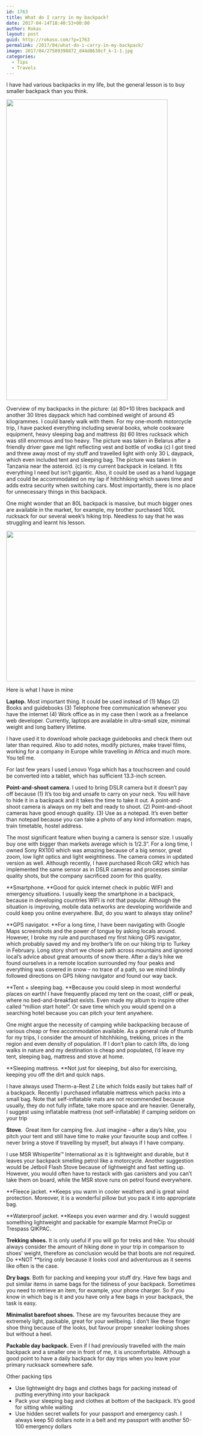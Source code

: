 ```yaml
---
id: 1763
title: What do I carry in my backpack?
date: 2017-04-14T18:40:53+00:00
author: Rokas
layout: post
guid: http://rokaso.com/?p=1763
permalink: /2017/04/what-do-i-carry-in-my-backpack/
image: 2017/04/27589398872_d44d8630cf_k-1-1.jpg
categories:
  - Tips
  - Travels
---
```


I have had various backpacks in my life, but the general lesson is to buy smaller backpack than you think.

[<img class="alignnone wp-image-1764 size-large" src="https://images.rokaso.com/2017/04/backpack-429x800.jpg" alt="" width="429" height="800"  sizes="(max-width: 429px) 100vw, 429px" />](https://images.rokaso.com/2017/04/backpack.jpg)

Overview of my backpacks in the picture: (a) 80+10 litres backpack and another 30 litres daypack which had combined weight of around 45 kilogrammes. I could barely walk with them. For my one-month motorcycle trip, I have packed everything including several books, whole cookware equipment, heavy sleeping bag and mattress (b) 60 litres rucksack which was still enormous and too heavy. The picture was taken in Belarus after a friendly driver gave me light reflecting vest and bottle of vodka (c) I got tired and threw away most of my stuff and travelled light with only 30 L daypack, which even included tent and sleeping bag. The picture was taken in Tanzania near the asteroid. (c) is my current backpack in Iceland. It fits everything I need but isn&#8217;t gigantic. Also, it could be used as a hand luggage and could be accommodated on my lap if hitchhiking which saves time and adds extra security when switching cars. Most importantly, there is no place for unnecessary things in this backpack.

One might wonder that an 80L backpack is massive, but much bigger ones are available in the market, for example, my brother purchased 100L rucksack for our several week&#8217;s hiking trip. Needless to say that he was struggling and learnt his lesson.

[<img class="alignnone size-medium wp-image-1765" src="https://images.rokaso.com/2017/04/16385505132_a1719905e1_o-Copy-600x400.jpg" alt="" width="600" height="400"  sizes="(max-width: 600px) 100vw, 600px" />](https://images.rokaso.com/2017/04/16385505132_a1719905e1_o-Copy.jpg)

Here is what I have in mine

**Laptop.** Most important thing. It could be used instead of (1) Maps (2) Books and guidebooks (3) Telephone free communication whenever you have the internet (4) Work office as in my case then I work as a freelance web developer. Currently, laptops are available in ultra-small size, minimal weight and long battery lifetime.

I have used it to download whole package guidebooks and check them out later than required. Also to add notes, modify pictures, make travel films, working for a company in Europe while travelling in Africa and much more. You tell me.

For last few years I used Lenovo Yoga which has a touchscreen and could be converted into a tablet, which has sufficient 13.3-inch screen.

**Point-and-shoot camera**. I used to bring DSLR camera but it doesn&#8217;t pay off because (1) It&#8217;s too big and unsafe to carry on your neck. You will have to hide it in a backpack and it takes the time to take it out. A point-and-shoot camera is always on my belt and ready to shoot. (2) Point-and-shoot cameras have good enough quality. (3) Use as a notepad. It&#8217;s even better than notepad because you can take a photo of any kind information: maps, train timetable, hostel address.

The most significant feature when buying a camera is sensor size. I usually buy one with bigger than markets average which is 1/2.3”. For a long time, I owned Sony RX100 which was amazing because of a big sensor, great zoom, low light optics and light weightiness. The camera comes in updated version as well. Although recently, I have purchased Ricoh GR2 which has implemented the same sensor as in DSLR cameras and processes similar quality shots, but the company sacrificed zoom for this quality.

**Smartphone. **Good for quick internet check in public WIFI and emergency situations. I usually keep the smartphone in a backpack, because in developing countries WIFI is not that popular. Although the situation is improving, mobile data networks are developing worldwide and could keep you online everywhere. But, do you want to always stay online?

**GPS navigator. **For a long time, I have been navigating with Google Maps screenshots and the power of tongue by asking locals around. However, I broke my rule and purchased my first hiking GPS navigator, which probably saved my and my brother&#8217;s life on our hiking trip to Turkey in February. Long story short we chose path across mountains and ignored local’s advice about great amounts of snow there. After a day’s hike we found ourselves in a remote location surrounded my four peaks and everything was covered in snow – no trace of a path, so we mind blindly followed directions on GPS hiking navigator and found our way back.

**Tent + sleeping bag. **Because you could sleep in most wonderful places on earth! I have frequently placed my tent on the coast, cliff or peak, where no bed-and-breakfast exists. Even made my album to inspire other called “million start hotel”. Or save time which you would spend on a searching hotel because you can pitch your tent anywhere.

One might argue the necessity of camping while backpacking because of various cheap or free accommodation available. As a general rule of thumb for my trips, I consider the amount of hitchhiking, trekking, prices in the region and even density of population. If I don’t plan to catch lifts, do long walks in nature and my destination is cheap and populated, I’d leave my tent, sleeping bag, mattress and stove at home.

**Sleeping mattress. **Not just for sleeping, but also for exercising, keeping you off the dirt and quick naps.

I have always used Therm-a-Rest Z Lite which folds easily but takes half of a backpack. Recently I purchased inflatable mattress which packs into a small bag. Note that self-inflatable mats are not recommended because usually, they do not fully inflate, take more space and are heavier. Generally, I suggest using inflatable mattress (not self-inflatable) if camping seldom on your trip

**Stove**.  Great item for camping fire. Just imagine – after a day’s hike, you pitch your tent and still have time to make your favourite soup and coffee. I never bring a stove if travelling by myself, but always if I have company.

I use MSR Whisperlite™ International as it is lightweight and durable, but it leaves your backpack smelling petrol like a motorcycle. Another suggestion would be Jetboil Flash Stove because of lightweight and fast setting up. However, you would often have to restack with gas canisters and you can’t take them on board, while the MSR stove runs on petrol found everywhere.

**Fleece jacket. **Keeps you warm in cooler weathers and is great wind protection. Moreover, it is a wonderful pillow but you pack it into appropriate bag.

**Waterproof jacket. **Keeps you even warmer and dry. I would suggest something lightweight and packable for example Marmot PreCip or Trespass QIKPAC.

**Trekking shoes.** It is only useful if you will go for treks and hike. You should always consider the amount of hiking done in your trip in comparison to shoes’ weight, therefore as conclusion would be that boots are not required. Do **NOT **bring only because it looks cool and adventurous as it seems like often is the case.

**Dry bags**. Both for packing and keeping your stuff dry. Have few bags and put similar items in same bags for the tidiness of your backpack. Sometimes you need to retrieve an item, for example, your phone charger. So if you know in which bag is it and you have only a few bags in your backpack, the task is easy.

**Minimalist barefoot shoes.** These are my favourites because they are extremely light, packable, great for your wellbeing. I don’t like these finger shoe thing because of the looks, but favour proper sneaker looking shoes but without a heel.

**Packable day backpack.** Even if I had previously travelled with the main backpack and a smaller one in front of me, it is uncomfortable. Although a good point to have a daily backpack for day trips when you leave your primary rucksack somewhere safe.

Other packing tips

- Use lightweight dry bags and clothes bags for packing instead of putting everything into your backpack
- Pack your sleeping bag and clothes at bottom of the backpack. It’s good for sitting while waiting
- Use hidden secret wallets for your passport and emergency cash. I always keep 50 dollars note in a belt and my passport with another 50-100 emergency dollars

<a href="#_ftnref1" name="_ftn1"></a>
